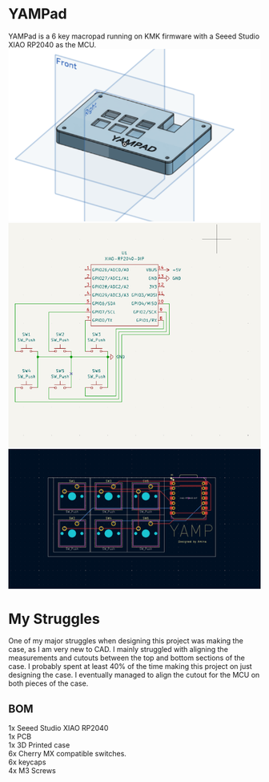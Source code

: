 # YAMPad
YAMPad is a 6 key macropad running on KMK firmware with a Seeed Studio XIAO RP2040 as the MCU. 
![A screenshot of the 3d model of the full case.](https://github.com/amino47/YAMPad/blob/main/case.png?raw=true)
![A screenshot of the PCB schematic.](https://github.com/amino47/YAMPad/blob/main/schem.png?raw=true)
![A screenshot of the PCB.](https://github.com/amino47/YAMPad/blob/main/circutboard.png?raw=true)

# My Struggles
One of my major struggles when designing this project was making the case, as I am very new to CAD.
I mainly struggled with aligning the measurements and cutouts between the top and bottom sections of the case.
I probably spent at least 40% of the time making this project on just designing the case.
I eventually managed to align the cutout for the MCU on both pieces of the case.

## BOM
1x Seeed Studio XIAO RP2040 <br>
1x PCB <br>
1x 3D Printed case <br>
6x Cherry MX compatible switches. <br>
6x keycaps <br>
4x M3 Screws <br>